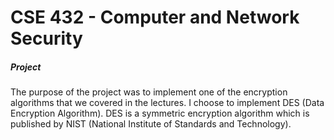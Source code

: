 # CSE 432 - Computer and Network Security
##### Project
The purpose of the project was to implement one of the encryption algorithms that we covered in the lectures. I choose to implement DES (Data Encryption Algorithm). DES is a symmetric encryption algorithm which is published by NIST (National Institute of Standards and Technology).
<br>